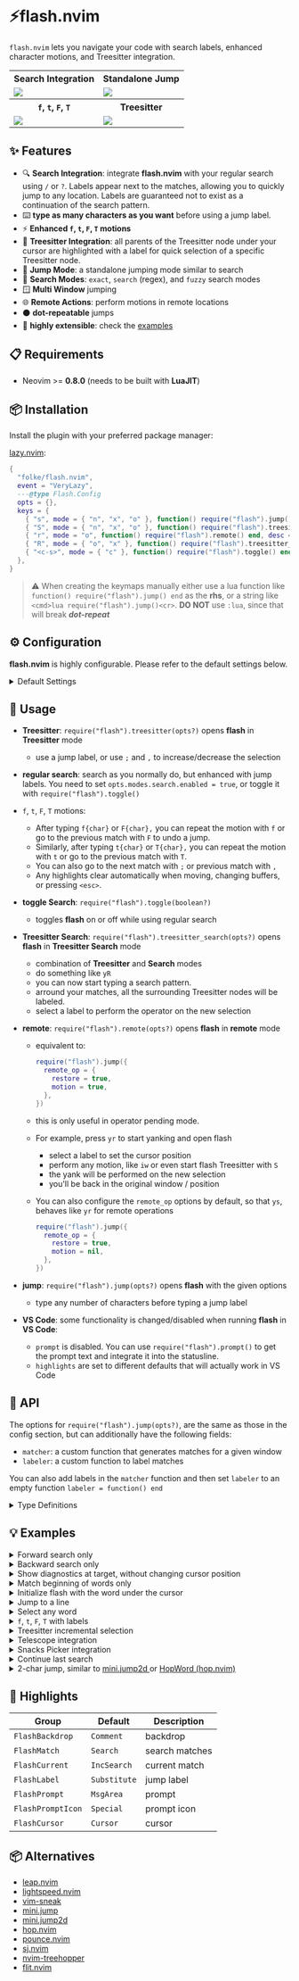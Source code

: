 # ⚡flash.nvim

`flash.nvim` lets you navigate your code with search labels,
enhanced character motions, and Treesitter integration.

<table>
  <tr>
    <th>Search Integration</th>
    <th>Standalone Jump</th>
  </tr>
  <tr>
    <td>
      <img src="https://github.com/folke/flash.nvim/assets/292349/e0ac4cbc-fa54-4505-8261-43ec0505518d" />
    </td>
    <td>
      <img src="https://github.com/folke/flash.nvim/assets/292349/90af85e3-3f22-4c51-af4b-2a2488c9560b" />
    </td>
  </tr>
  <tr>
    <th><code>f</code>, <code>t</code>, <code>F</code>, <code>T</code></th>
    <th>Treesitter</th>
  </tr>
  <tr>
    <td>
      <img src="https://github.com/folke/flash.nvim/assets/292349/379cb2de-8ec3-4acf-8811-d3590a5854b6" />
    </td>
    <td>
      <img src="https://github.com/folke/flash.nvim/assets/292349/b963b05e-3d28-45ff-b43a-928a06e5f92a" />
    </td>
  </tr>
</table>

## ✨ Features

- 🔍 **Search Integration**: integrate **flash.nvim** with your regular
  search using `/` or `?`. Labels appear next to the matches,
  allowing you to quickly jump to any location. Labels are
  guaranteed not to exist as a continuation of the search pattern.
- ⌨️ **type as many characters as you want** before using a jump label.
- ⚡ **Enhanced `f`, `t`, `F`, `T` motions**
- 🌳 **Treesitter Integration**: all parents of the Treesitter node
  under your cursor are highlighted with a label for quick selection
  of a specific Treesitter node.
- 🎯 **Jump Mode**: a standalone jumping mode similar to search
- 🔎 **Search Modes**: `exact`, `search` (regex), and `fuzzy` search modes
- 🪟 **Multi Window** jumping
- 🌐 **Remote Actions**: perform motions in remote locations
- ⚫ **dot-repeatable** jumps
- 📡 **highly extensible**: check the [examples](https://github.com/folke/flash.nvim#-examples)

## 📋 Requirements

- Neovim >= **0.8.0** (needs to be built with **LuaJIT**)

## 📦 Installation

Install the plugin with your preferred package manager:

[lazy.nvim](https://github.com/folke/lazy.nvim):

<!-- setup:start -->

```lua
{
  "folke/flash.nvim",
  event = "VeryLazy",
  ---@type Flash.Config
  opts = {},
  keys = {
    { "s", mode = { "n", "x", "o" }, function() require("flash").jump() end, desc = "Flash" },
    { "S", mode = { "n", "x", "o" }, function() require("flash").treesitter() end, desc = "Flash Treesitter" },
    { "r", mode = "o", function() require("flash").remote() end, desc = "Remote Flash" },
    { "R", mode = { "o", "x" }, function() require("flash").treesitter_search() end, desc = "Treesitter Search" },
    { "<c-s>", mode = { "c" }, function() require("flash").toggle() end, desc = "Toggle Flash Search" },
  },
}
```

<!-- setup:end -->

> ⚠️ When creating the keymaps manually either use a lua function like
> `function() require("flash").jump() end` as the **rhs**, or a string
> like `<cmd>lua require("flash").jump()<cr>`.
> **DO NOT** use `:lua`, since that will break **_dot-repeat_**

## ⚙️ Configuration

**flash.nvim** is highly configurable. Please refer to the default settings below.

<details><summary>Default Settings</summary>

<!-- config:start -->

```lua
{
  -- labels = "abcdefghijklmnopqrstuvwxyz",
  labels = "asdfghjklqwertyuiopzxcvbnm",
  search = {
    -- search/jump in all windows
    multi_window = true,
    -- search direction
    forward = true,
    -- when `false`, find only matches in the given direction
    wrap = true,
    ---@type Flash.Pattern.Mode
    -- Each mode will take ignorecase and smartcase into account.
    -- * exact: exact match
    -- * search: regular search
    -- * fuzzy: fuzzy search
    -- * fun(str): custom function that returns a pattern
    --   For example, to only match at the beginning of a word:
    --   mode = function(str)
    --     return "\\<" .. str
    --   end,
    mode = "exact",
    -- behave like `incsearch`
    incremental = false,
    -- Excluded filetypes and custom window filters
    ---@type (string|fun(win:window))[]
    exclude = {
      "notify",
      "cmp_menu",
      "noice",
      "flash_prompt",
      function(win)
        -- exclude non-focusable windows
        return not vim.api.nvim_win_get_config(win).focusable
      end,
    },
    -- Optional trigger character that needs to be typed before
    -- a jump label can be used. It's NOT recommended to set this,
    -- unless you know what you're doing
    trigger = "",
    -- max pattern length. If the pattern length is equal to this
    -- labels will no longer be skipped. When it exceeds this length
    -- it will either end in a jump or terminate the search
    max_length = false, ---@type number|false
  },
  jump = {
    -- save location in the jumplist
    jumplist = true,
    -- jump position
    pos = "start", ---@type "start" | "end" | "range"
    -- add pattern to search history
    history = false,
    -- add pattern to search register
    register = false,
    -- clear highlight after jump
    nohlsearch = false,
    -- automatically jump when there is only one match
    autojump = false,
    -- You can force inclusive/exclusive jumps by setting the
    -- `inclusive` option. By default it will be automatically
    -- set based on the mode.
    inclusive = nil, ---@type boolean?
    -- jump position offset. Not used for range jumps.
    -- 0: default
    -- 1: when pos == "end" and pos < current position
    offset = nil, ---@type number
  },
  label = {
    -- allow uppercase labels
    uppercase = true,
    -- add any labels with the correct case here, that you want to exclude
    exclude = "",
    -- add a label for the first match in the current window.
    -- you can always jump to the first match with `<CR>`
    current = true,
    -- show the label after the match
    after = true, ---@type boolean|number[]
    -- show the label before the match
    before = false, ---@type boolean|number[]
    -- position of the label extmark
    style = "overlay", ---@type "eol" | "overlay" | "right_align" | "inline"
    -- flash tries to re-use labels that were already assigned to a position,
    -- when typing more characters. By default only lower-case labels are re-used.
    reuse = "lowercase", ---@type "lowercase" | "all" | "none"
    -- for the current window, label targets closer to the cursor first
    distance = true,
    -- minimum pattern length to show labels
    -- Ignored for custom labelers.
    min_pattern_length = 0,
    -- Enable this to use rainbow colors to highlight labels
    -- Can be useful for visualizing Treesitter ranges.
    rainbow = {
      enabled = false,
      -- number between 1 and 9
      shade = 5,
    },
    -- With `format`, you can change how the label is rendered.
    -- Should return a list of `[text, highlight]` tuples.
    ---@class Flash.Format
    ---@field state Flash.State
    ---@field match Flash.Match
    ---@field hl_group string
    ---@field after boolean
    ---@type fun(opts:Flash.Format): string[][]
    format = function(opts)
      return { { opts.match.label, opts.hl_group } }
    end,
  },
  highlight = {
    -- show a backdrop with hl FlashBackdrop
    backdrop = true,
    -- Highlight the search matches
    matches = true,
    -- extmark priority
    priority = 5000,
    groups = {
      match = "FlashMatch",
      current = "FlashCurrent",
      backdrop = "FlashBackdrop",
      label = "FlashLabel",
    },
  },
  -- action to perform when picking a label.
  -- defaults to the jumping logic depending on the mode.
  ---@type fun(match:Flash.Match, state:Flash.State)|nil
  action = nil,
  -- initial pattern to use when opening flash
  pattern = "",
  -- When `true`, flash will try to continue the last search
  continue = false,
  -- Set config to a function to dynamically change the config
  config = nil, ---@type fun(opts:Flash.Config)|nil
  -- You can override the default options for a specific mode.
  -- Use it with `require("flash").jump({mode = "forward"})`
  ---@type table<string, Flash.Config>
  modes = {
    -- options used when flash is activated through
    -- a regular search with `/` or `?`
    search = {
      -- when `true`, flash will be activated during regular search by default.
      -- You can always toggle when searching with `require("flash").toggle()`
      enabled = false,
      highlight = { backdrop = false },
      jump = { history = true, register = true, nohlsearch = true },
      search = {
        -- `forward` will be automatically set to the search direction
        -- `mode` is always set to `search`
        -- `incremental` is set to `true` when `incsearch` is enabled
      },
    },
    -- options used when flash is activated through
    -- `f`, `F`, `t`, `T`, `;` and `,` motions
    char = {
      enabled = true,
      -- dynamic configuration for ftFT motions
      config = function(opts)
        -- autohide flash when in operator-pending mode
        opts.autohide = opts.autohide or (vim.fn.mode(true):find("no") and vim.v.operator == "y")

        -- disable jump labels when not enabled, when using a count,
        -- or when recording/executing registers
        opts.jump_labels = opts.jump_labels
          and vim.v.count == 0
          and vim.fn.reg_executing() == ""
          and vim.fn.reg_recording() == ""

        -- Show jump labels only in operator-pending mode
        -- opts.jump_labels = vim.v.count == 0 and vim.fn.mode(true):find("o")
      end,
      -- hide after jump when not using jump labels
      autohide = false,
      -- show jump labels
      jump_labels = false,
      -- set to `false` to use the current line only
      multi_line = true,
      -- When using jump labels, don't use these keys
      -- This allows using those keys directly after the motion
      label = { exclude = "hjkliardc" },
      -- by default all keymaps are enabled, but you can disable some of them,
      -- by removing them from the list.
      -- If you rather use another key, you can map them
      -- to something else, e.g., { [";"] = "L", [","] = "H" }
      keys = { "f", "F", "t", "T", ";", "," },
      ---@alias Flash.CharActions table<string, "next" | "prev" | "right" | "left">
      -- The direction for `prev` and `next` is determined by the motion.
      -- `left` and `right` are always left and right.
      char_actions = function(motion)
        return {
          [";"] = "next", -- set to `right` to always go right
          [","] = "prev", -- set to `left` to always go left
          -- clever-f style
          [motion:lower()] = "next",
          [motion:upper()] = "prev",
          -- jump2d style: same case goes next, opposite case goes prev
          -- [motion] = "next",
          -- [motion:match("%l") and motion:upper() or motion:lower()] = "prev",
        }
      end,
      search = { wrap = false },
      highlight = { backdrop = true },
      jump = {
        register = false,
        -- when using jump labels, set to 'true' to automatically jump
        -- or execute a motion when there is only one match
        autojump = false,
      },
    },
    -- options used for treesitter selections
    -- `require("flash").treesitter()`
    treesitter = {
      labels = "abcdefghijklmnopqrstuvwxyz",
      jump = { pos = "range", autojump = true },
      search = { incremental = false },
      label = { before = true, after = true, style = "inline" },
      highlight = {
        backdrop = false,
        matches = false,
      },
    },
    treesitter_search = {
      jump = { pos = "range" },
      search = { multi_window = true, wrap = true, incremental = false },
      remote_op = { restore = true },
      label = { before = true, after = true, style = "inline" },
    },
    -- options used for remote flash
    remote = {
      remote_op = { restore = true, motion = true },
    },
  },
  -- options for the floating window that shows the prompt,
  -- for regular jumps
  -- `require("flash").prompt()` is always available to get the prompt text
  prompt = {
    enabled = true,
    prefix = { { "⚡", "FlashPromptIcon" } },
    win_config = {
      relative = "editor",
      border = "none",
      width = 1, -- when <=1 it's a percentage of the editor width
      height = 1,
      row = -1, -- when negative it's an offset from the bottom
      col = 0, -- when negative it's an offset from the right
      zindex = 1000,
    },
  },
  -- options for remote operator pending mode
  remote_op = {
    -- restore window views and cursor position
    -- after doing a remote operation
    restore = false,
    -- For `jump.pos = "range"`, this setting is ignored.
    -- `true`: always enter a new motion when doing a remote operation
    -- `false`: use the window's cursor position and jump target
    -- `nil`: act as `true` for remote windows, `false` for the current window
    motion = false,
  },
}
```

<!-- config:end -->

</details>

## 🚀 Usage

- **Treesitter**: `require("flash").treesitter(opts?)` opens **flash** in **Treesitter** mode
  - use a jump label, or use `;` and `,` to increase/decrease the selection
- **regular search**: search as you normally do, but enhanced with jump labels.
  You need to set `opts.modes.search.enabled = true`, or toggle it with `require("flash").toggle()`
- `f`, `t`, `F`, `T` motions:
  - After typing `f{char}` or `F{char},` you can repeat the motion with `f`
    or go to the previous match with `F` to undo a jump.
  - Similarly, after typing `t{char}` or `T{char},` you can repeat the motion
    with `t` or go to the previous match with `T`.
  - You can also go to the next match with `;` or previous match with `,`
  - Any highlights clear automatically when moving, changing buffers,
    or pressing `<esc>`.
- **toggle Search**: `require("flash").toggle(boolean?)`
  - toggles **flash** on or off while using regular search
- **Treesitter Search**: `require("flash").treesitter_search(opts?)` opens **flash** in **Treesitter Search** mode
  - combination of **Treesitter** and **Search** modes
  - do something like `yR`
  - you can now start typing a search pattern.
  - arround your matches, all the surrounding Treesitter nodes will be labeled.
  - select a label to perform the operator on the new selection
- **remote**: `require("flash").remote(opts?)` opens **flash** in **remote** mode
  - equivalent to:

    ```lua
    require("flash").jump({
      remote_op = {
        restore = true,
        motion = true,
      },
    })
    ```

  - this is only useful in operator pending mode.
  - For example, press `yr` to start yanking and open flash
    - select a label to set the cursor position
    - perform any motion, like `iw` or even start flash Treesitter with `S`
    - the yank will be performed on the new selection
    - you'll be back in the original window / position
  - You can also configure the `remote_op` options by default, so that `ys`,
    behaves like `yr` for remote operations

    ```lua
    require("flash").jump({
      remote_op = {
        restore = true,
        motion = nil,
      },
    })
    ```

- **jump**: `require("flash").jump(opts?)` opens **flash** with the given options
  - type any number of characters before typing a jump label
- **VS Code**: some functionality is changed/disabled when running **flash** in **VS Code**:
  - `prompt` is disabled. You can use `require("flash").prompt()` to get the
    prompt text and integrate it into the statusline.
  - `highlights` are set to different defaults that will actually work in VS Code

## 📡 API

The options for `require("flash").jump(opts?)`, are the same as
those in the config section, but can additionally have the following fields:

- `matcher`: a custom function that generates matches for a given window
- `labeler`: a custom function to label matches

You can also add labels in the `matcher` function and then set `labeler`
to an empty function `labeler = function() end`

<details><summary>Type Definitions</summary>

```typescript
type FlashMatcher = (win: number, state: FlashState) => FlashMatch[];
type FlashLabeler = (matches: FlashMatch[], state: FlashState) => void;

interface FlashMatch {
  win: number;
  pos: [number, number]; // (1,0)-indexed
  end_pos: [number, number]; // (1,0)-indexed
  label?: string | false; // set to false to never show a label for this match
  highlight?: boolean; // override opts.highlight.matches for this match
}

// Check the code for the full definition
// of Flash.State at `lua/flash/state.lua`
type FlashState = {};
```

</details>

## 💡 Examples

<details><summary>Forward search only</summary>

```lua
require("flash").jump({
  search = { forward = true, wrap = false, multi_window = false },
})
```

</details>

<details><summary>Backward search only</summary>

```lua
require("flash").jump({
  search = { forward = false, wrap = false, multi_window = false },
})
```

</details>

<details><summary>Show diagnostics at target, without changing cursor position</summary>

```lua
require("flash").jump({
  action = function(match, state)
    vim.api.nvim_win_call(match.win, function()
      vim.api.nvim_win_set_cursor(match.win, match.pos)
      vim.diagnostic.open_float()
    end)
    state:restore()
  end,
})

-- More advanced example that also highlights diagnostics:
require("flash").jump({
  matcher = function(win)
    ---@param diag Diagnostic
    return vim.tbl_map(function(diag)
      return {
        pos = { diag.lnum + 1, diag.col },
        end_pos = { diag.end_lnum + 1, diag.end_col - 1 },
      }
    end, vim.diagnostic.get(vim.api.nvim_win_get_buf(win)))
  end,
  action = function(match, state)
    vim.api.nvim_win_call(match.win, function()
      vim.api.nvim_win_set_cursor(match.win, match.pos)
      vim.diagnostic.open_float()
    end)
    state:restore()
  end,
})
```

</details>

<details><summary>Match beginning of words only</summary>

```lua
require("flash").jump({
  search = {
    mode = function(str)
      return "\\<" .. str
    end,
  },
})
```

</details>

<details><summary>Initialize flash with the word under the cursor</summary>

```lua
require("flash").jump({
  pattern = vim.fn.expand("<cword>"),
})
```

</details>

<details><summary>Jump to a line</summary>

```lua
require("flash").jump({
  search = { mode = "search", max_length = 0 },
  label = { after = { 0, 0 } },
  pattern = "^"
})
```

</details>

<details><summary>Select any word</summary>

```lua
require("flash").jump({
  pattern = ".", -- initialize pattern with any char
  search = {
    mode = function(pattern)
      -- remove leading dot
      if pattern:sub(1, 1) == "." then
        pattern = pattern:sub(2)
      end
      -- return word pattern and proper skip pattern
      return ([[\<%s\w*\>]]):format(pattern), ([[\<%s]]):format(pattern)
    end,
  },
  -- select the range
  jump = { pos = "range" },
})
```

</details>

<details><summary><code>f</code>, <code>t</code>, <code>F</code>, <code>T</code> with labels</summary>

Use the options below:

```lua
{
  modes = {
    char = {
      jump_labels = true
    }
  }
}
```

</details>

<details><summary>Treesitter incremental selection</summary>

The [nvim-treesitter](https://github.com/nvim-treesitter/nvim-treesitter/tree/main) **main** rewrite no
longer includes incremental selection. You can use **flash.nvim** instead.

```lua
vim.keymap.set({"n", "x", "o"}, "<c-space>", function()
  require("flash").treesitter({
    actions = {
      ["<c-space>"] = "next",
      ["<BS>"] = "prev"
    }
  })
end, { desc = "Treesitter incremental selection" })
```

</details>

<details><summary>Telescope integration</summary>

This will allow you to use `s` in normal mode
and `<c-s>` in insert mode, to jump to a label in Telescope results.

```lua
{
    "nvim-telescope/telescope.nvim",
    optional = true,
    opts = function(_, opts)
      local function flash(prompt_bufnr)
        require("flash").jump({
          pattern = "^",
          label = { after = { 0, 0 } },
          search = {
            mode = "search",
            exclude = {
              function(win)
                return vim.bo[vim.api.nvim_win_get_buf(win)].filetype ~= "TelescopeResults"
              end,
            },
          },
          action = function(match)
            local picker = require("telescope.actions.state").get_current_picker(prompt_bufnr)
            picker:set_selection(match.pos[1] - 1)
          end,
        })
      end
      opts.defaults = vim.tbl_deep_extend("force", opts.defaults or {}, {
        mappings = {
          n = { s = flash },
          i = { ["<c-s>"] = flash },
        },
      })
    end,
  }
```

</details>

<details><summary>Snacks Picker integration</summary>

This will allow you to use `s` in normal mode
and `<a-s>` in insert mode, to jump to a label in the picker results.

```lua
{
    "folke/snacks.nvim",
    opts = {
      picker = {
        win = {
          input = {
            keys = {
              ["<a-s>"] = { "flash", mode = { "n", "i" } },
              ["s"] = { "flash" },
            },
          },
        },
        actions = {
          flash = function(picker)
            require("flash").jump({
              pattern = "^",
              label = { after = { 0, 0 } },
              search = {
                mode = "search",
                exclude = {
                  function(win)
                    return vim.bo[vim.api.nvim_win_get_buf(win)].filetype ~= "snacks_picker_list"
                  end,
                },
              },
              action = function(match)
                local idx = picker.list:row2idx(match.pos[1])
                picker.list:_move(idx, true, true)
              end,
            })
          end,
        },
      },
    },
  }
```

</details>

<details><summary>Continue last search</summary>

```lua
require("flash").jump({continue = true})
```

</details>

<details>
  <summary>2-char jump, similar to
    <a href="https://github.com/echasnovski/mini.nvim/blob/main/readmes/mini-jump2d.md">
      mini.jump2d
    </a>
    or
    <a href="https://github.com/phaazon/hop.nvim">
      HopWord (hop.nvim)
    </a>
  </summary>

```lua
local Flash = require("flash")

---@param opts Flash.Format
local function format(opts)
  -- always show first and second label
  return {
    { opts.match.label1, "FlashMatch" },
    { opts.match.label2, "FlashLabel" },
  }
end

Flash.jump({
  search = { mode = "search" },
  label = { after = false, before = { 0, 0 }, uppercase = false, format = format },
  pattern = [[\<]],
  action = function(match, state)
    state:hide()
    Flash.jump({
      search = { max_length = 0 },
      highlight = { matches = false },
      label = { format = format },
      matcher = function(win)
        -- limit matches to the current label
        return vim.tbl_filter(function(m)
          return m.label == match.label and m.win == win
        end, state.results)
      end,
      labeler = function(matches)
        for _, m in ipairs(matches) do
          m.label = m.label2 -- use the second label
        end
      end,
    })
  end,
  labeler = function(matches, state)
    local labels = state:labels()
    for m, match in ipairs(matches) do
      match.label1 = labels[math.floor((m - 1) / #labels) + 1]
      match.label2 = labels[(m - 1) % #labels + 1]
      match.label = match.label1
    end
  end,
})
```

</details>

## 🌈 Highlights

| Group             | Default      | Description    |
| ----------------- | ------------ | -------------- |
| `FlashBackdrop`   | `Comment`    | backdrop       |
| `FlashMatch`      | `Search`     | search matches |
| `FlashCurrent`    | `IncSearch`  | current match  |
| `FlashLabel`      | `Substitute` | jump label     |
| `FlashPrompt`     | `MsgArea`    | prompt         |
| `FlashPromptIcon` | `Special`    | prompt icon    |
| `FlashCursor`     | `Cursor`     | cursor         |

## 📦 Alternatives

- [leap.nvim](https://github.com/ggandor/leap.nvim)
- [lightspeed.nvim](https://github.com/ggandor/lightspeed.nvim)
- [vim-sneak](https://github.com/justinmk/vim-sneak)
- [mini.jump](https://github.com/echasnovski/mini.nvim/blob/main/readmes/mini-jump.md)
- [mini.jump2d](https://github.com/echasnovski/mini.nvim/blob/main/readmes/mini-jump2d.md)
- [hop.nvim](https://github.com/phaazon/hop.nvim)
- [pounce.nvim](https://github.com/rlane/pounce.nvim)
- [sj.nvim](https://github.com/woosaaahh/sj.nvim)
- [nvim-treehopper](https://github.com/mfussenegger/nvim-treehopper)
- [flit.nvim](https://github.com/ggandor/flit.nvim)
